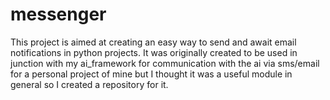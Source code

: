 # messenger
This project is aimed at creating an easy way to send and await email notifications in python projects. It was originally created to be used in junction with my ai_framework for communication with the ai via sms/email for a personal project of mine but I thought it was a useful module in general so I created a repository for it.
